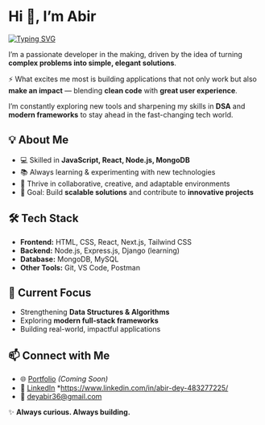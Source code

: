 # Hi 👋, I’m Abir

[![Typing SVG](https://readme-typing-svg.herokuapp.com?font=Fira+Code&size=24&pause=1000&color=00C2FF&width=435&lines=Aspiring+Full+Stack+Developer)](https://git.io/typing-svg)

I’m a passionate developer in the making, driven by the idea of turning **complex problems into simple, elegant solutions**.

⚡ What excites me most is building applications that not only work but also **make an impact** — blending **clean code** with **great user experience**.

I’m constantly exploring new tools and sharpening my skills in **DSA** and **modern frameworks** to stay ahead in the fast-changing tech world.



## 💡 About Me

* 💻 Skilled in **JavaScript, React, Node.js, MongoDB**
* 📚 Always learning & experimenting with new technologies
* 🤝 Thrive in collaborative, creative, and adaptable environments
* 🎯 Goal: Build **scalable solutions** and contribute to **innovative projects**



## 🛠️ Tech Stack

* **Frontend:** HTML, CSS, React, Next.js, Tailwind CSS
* **Backend:** Node.js, Express.js, Django (learning)
* **Database:** MongoDB, MySQL
* **Other Tools:** Git, VS Code, Postman



## 🌟 Current Focus

* Strengthening **Data Structures & Algorithms**
* Exploring **modern full-stack frameworks**
* Building real-world, impactful applications


## 📫 Connect with Me

* 🌐 [Portfolio](#) *(Coming Soon)*
* 💼 [LinkedIn](#) *https://www.linkedin.com/in/abir-dey-483277225/
* 📧 [deyabir36@gmail.com](mailto:deyabir36@gmail.com)



✨ **Always curious. Always building.**




